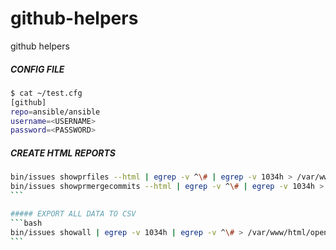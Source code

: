 github-helpers
==============

github helpers


##### CONFIG FILE
```bash
$ cat ~/test.cfg 
[github]
repo=ansible/ansible
username=<USERNAME>
password=<PASSWORD>
```

##### CREATE HTML REPORTS
````bash
bin/issues showprfiles --html | egrep -v ^\# | egrep -v 1034h > /var/www/html/prs_by_file.html
bin/issues showprmergecommits --html | egrep -v ^\# | egrep -v 1034h > /var/www/html/pr_merge_commits.html
```

##### EXPORT ALL DATA TO CSV
```bash
bin/issues showall | egrep -v 1034h | egrep -v ^\# > /var/www/html/opentickets.csv
```
